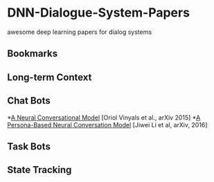 # DNN-Dialogue-System-Papers
awesome deep learning papers for dialog systems
## Bookmarks



## Long-term Context




## Chat Bots
*[A Neural Conversational Model](https://arxiv.org/abs/1506.05869) [Oriol Vinyals et al., arXiv 2015]
*[A Persona-Based Neural Conversation Model](https://arxiv.org/abs/1603.06155) [Jiwei Li et al, arXiv, 2016]


## Task Bots



## State Tracking


